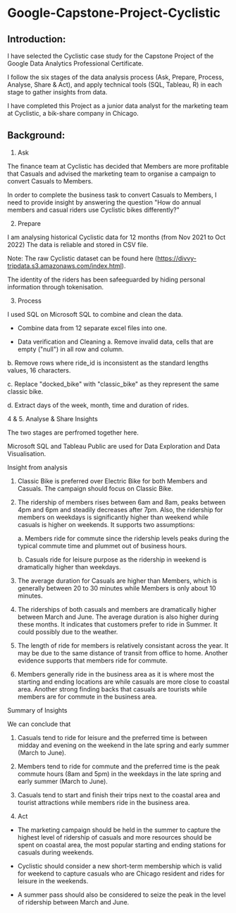 # Google-Capstone-Project-Cyclistic

## Introduction:

I have selected the Cyclistic case study for the Capstone Project of the Google Data Analytics Professional Certificate.

I follow the six stages of the data analysis process (Ask, Prepare, Process, Analyse, Share & Act), and apply technical tools (SQL, Tableau, R) in each stage to gather insights from data.

I have completed this Project as a junior data analyst for the marketing team at Cyclistic, a bik-share company in Chicago.



## Background:

1. Ask

The finance team at Cyclistic has decided that Members are more profitable that Casuals and advised the marketing team to organise a campaign to convert Casuals to Members.

In order to complete the business task to convert Casuals to Members, I need to provide insight by answering the question "How do annual members and casual riders use Cyclistic bikes differently?"


2. Prepare

I am analysing historical Cyclistic data for 12 months (from Nov 2021 to Oct 2022) The data is reliable and stored in CSV file. 

Note: The raw Cyclistic dataset can be found here (https://divvy-tripdata.s3.amazonaws.com/index.html).

The identity of the riders has been safeeguarded by hiding personal information through tokenisation.


3. Process

I used SQL on Microsoft SQL to combine and clean the data.

- Combine data from 12 separate excel files into one.

- Data verification and Cleaning
a. Remove invalid data, cells that are empty ("null") in all row and column.

b. Remove rows where ride_id is inconsistent as the standard lengths values, 16 characters.

c. Replace "docked_bike" with "classic_bike" as they represent the same classic bike.

d. Extract days of the week, month, time and duration of rides.
 

4 & 5. Analyse & Share Insights

The two stages are perfromed together here.

Microsoft SQL and Tableau Public are used for Data Exploration and Data Visualisation.

Insight from analysis

1. Classic Bike is preferred over Electric Bike for both Members and Casuals. The campaign should focus on Classic Bike.

2. The ridership of members rises between 6am and 8am, peaks between 4pm and 6pm and steadily decreases after 7pm. Also, the ridership for members on weekdays is significantly higher than weekend while casuals is higher on weekends.
   It supports two assumptions:
   
   a. Members ride for commute since the ridership levels peaks during the typical commute time and plummet out of business hours. 
   
   b. Casuals ride for leisure purpose as the ridership in weekend is dramatically higher than weekdays.
   
3. The average duration for Casuals are higher than Members, which is generally between 20 to 30 minutes while Members is only about 10 minutes.

4. The riderships of both casuals and members are dramatically higher between March and June. The average duration is also higher during these months. It indicates that customers prefer to ride in Summer. It could possibly due to the weather.

5. The length of ride for members is relatively consistant across the year. It may be due to the same distance of transit from office to home. Another evidence supports that members ride for commute.

6. Members generally ride in the business area as it is where most the starting and ending locations are while casuals are more close to coastal area. Another strong finding backs that casuals are tourists while members are for commute in the business area.

Summary of Insights

We can conclude that 

1. Casuals tend to ride for leisure and the preferred time is between midday and evening on the weekend in the late spring and early summer (March to June).

2. Members tend to ride for commute and the preferred time is the peak commute hours (8am and 5pm) in the weekdays in the late spring and early summer (March to June).

3. Casuals tend to start and finish their trips next to the coastal area and tourist attractions while members ride in the business area.


6. Act

- The marketing campaign should be held in the summer to capture the highest level of ridership of casuals and more resources should be spent on coastal area, the most popular starting and ending stations for casuals during weekends.

- Cyclistic should consider a new short-term membership which is valid for weekend to capture casuals who are Chicago resident and rides for leisure in the weekends.

- A summer pass should also be considered to seize the peak in the level of ridership between March and June.
